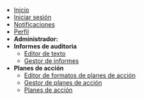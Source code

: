 
* [Inicio](/)
* [Iniciar sesión](options/login.md)
* [Notificaciones](options/notifications.md)
* [Perfil](options/profile.md)
* **Administrador:**
* **Informes de auditoria**
  * [Editor de texto](options/editor.md)
  * [Gestor de informes](options)
* **Planes de acción**
  * [Editor de formatos de planes de acción](options)
  * [Gestor de planes de acción](options)
  * [Planes de acción](options)
